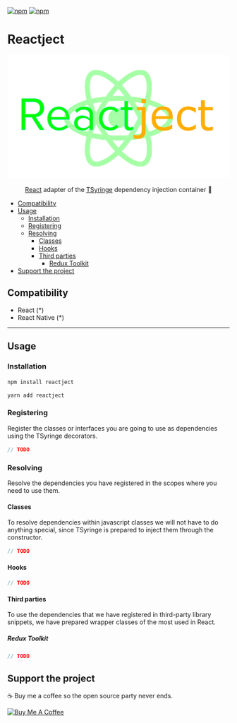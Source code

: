[![npm](https://img.shields.io/npm/v/reactject.svg)](https://www.npmjs.com/package/reactject)
[![npm](https://img.shields.io/npm/dt/reactject.svg)](https://www.npmjs.com/package/reactject)

# Reactject

<img src="./assets/images/logo.png?raw=true" style="max-width: 100%" />
<p align="center"><a href="https://es.reactjs.org">React</a> adapter of the <a href="https://github.com/microsoft/tsyringe">TSyringe</a> dependency injection container 💉</p>

- [Compatibility](#compatibility)
- [Usage](#usage)
  - [Installation](#installation)
  - [Registering](#registering)
  - [Resolving](#resolving)
    - [Classes](#classes)
    - [Hooks](#hooks)
    - [Third parties](#third-parties)
      - [Redux Toolkit](#redux-toolkit)
- [Support the project](#support-the-project)

## Compatibility

- React (\*)
- React Native (\*)

<hr>

## Usage

### Installation

```
npm install reactject
```

```
yarn add reactject
```

### Registering

Register the classes or interfaces you are going to use as dependencies using the TSyringe decorators.

```typescript
// TODO
```

### Resolving

Resolve the dependencies you have registered in the scopes where you need to use them.

#### Classes

To resolve dependencies within javascript classes we will not have to do anything special, since TSyringe is prepared to inject them through the constructor.

```typescript
// TODO
```

#### Hooks

```typescript
// TODO
```

#### Third parties

To use the dependencies that we have registered in third-party library snippets, we have prepared wrapper classes of the most used in React.

##### Redux Toolkit

```typescript
// TODO
```

## Support the project

☕️ Buy me a coffee so the open source party never ends.

<a href="https://www.buymeacoffee.com/carlossala95" target="_blank"><img src="https://cdn.buymeacoffee.com/buttons/default-orange.png" alt="Buy Me A Coffee" height="41" width="174"></a>
